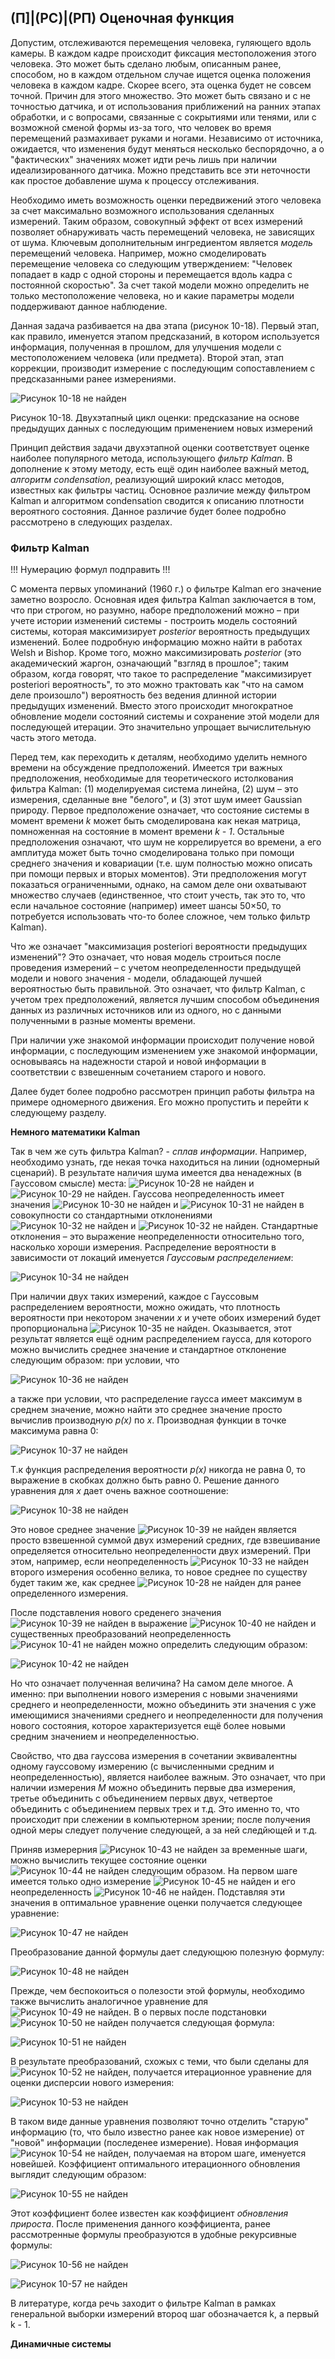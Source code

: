 ## (П]|(РС)|(РП) Оценочная функция

Допустим, отслеживаются перемещения человека, гуляющего вдоль камеры. В каждом кадре происходит фиксация местоположения этого человека. Это может быть сделано любым, описанным ранее, способом, но в каждом отдельном случае ищется оценка положения человека в каждом кадре. Скорее всего, эта оценка будет не совсем точной. Причин для этого множество. Это может быть связано и с не точностью датчика, и от использования приближений на ранних этапах обработки, и с вопросами, связанные с сокрытиями или тенями, или с возможной сменой формы из-за того, что человек во время перемещений размахивает руками и ногами. Независимо от источника, ожидается, что изменения будут меняться несколько беспорядочно, а о "фактических" значениях может идти речь лишь при наличии идеализированного датчика. Можно представить все эти неточности как простое добавление шума к процессу отслеживания.

Необходимо иметь возможность оценки передвижений этого человека за счет максимально возможного использования сделанных измерений. Таким образом, совокупный эффект от всех измерений позволяет обнаруживать часть перемещений человека, не зависящих от шума. Ключевым дополнительным ингредиентом является *модель* перемещений человека. Например, можно смоделировать перемещение человека со следующим утверждением: "Человек попадает в кадр с одной стороны и перемещается вдоль кадра с постоянной скоростью". За счет такой модели можно определить не только местоположение человека, но и какие параметры модели поддерживают данное наблюдение.

Данная задача разбивается на два этапа (рисунок 10-18). Первый этап, как правило, именуется этапом предсказаний, в котором используется информация, полученная в прошлом, для улучшения модели с местоположением человека (или предмета). Второй этап, этап коррекции, производит измерение с последующим сопоставлением с предсказанными ранее измерениями.

![Рисунок 10-18 не найден](Images/Pic_10_18.jpg)

Рисунок 10-18. Двухэтапный цикл оценки: предсказание на основе предыдущих данных с последующим применением новых измерений

Принцип действия задачи двухэтапной оценки соответствует оценке наиболее популярного метода, использующего *фильтр Kalman*. В дополнение к этому методу, есть ещё один наиболее важный метод, *алгоритм condensation*, реализующий широкий класс методов, известных как фильтры частиц. Основное различие между фильтром Kalman и алгоритмом condensation сводится к описанию плотности вероятного состояния. Данное различие будет более подробно рассмотрено в следующих разделах.

### Фильтр Kalman

!!! Нумерацию формул подправить !!!

С момента первых упоминаний (1960 г.) о фильтре Kalman его значение заметно возросло. Основная идея фильтра Kalman заключается в том, что при строгом, но разумно, наборе предположений можно – при учете истории изменений системы - построить модель состояний системы, которая максимизирует *posterior* вероятность предыдущих изменений. Более подробную информацию можно найти в работах Welsh и Bishop. Кроме того, можно максимизировать *posterior* (это академический жаргон, означающий "взгляд в прошлое"; таким образом, когда говорят, что такое то распределение "максимизирует posteriori вероятность", то это можно трактовать как "что на самом деле произошло") вероятность без ведения длинной истории предыдущих изменений. Вместо этого происходит многократное обновление модели состояний системы и сохранение этой модели для последующей итерации. Это значительно упрощает вычислительную часть этого метода. 

Перед тем, как переходить к деталям, необходимо уделить немного времени на обсуждение предположений. Имеется три важных предположения, необходимые для теоретического истолкования фильтра Kalman: (1) моделируемая система линейна, (2) шум – это измерения, сделанные вне "белого", и (3) этот шум имеет Gaussian природу. Первое предположение означает, что состояние системы в момент времени *k* может быть смоделирована как некая матрица, помноженная на состояние в момент времени *k - 1*. Остальные предположения означают, что шум не коррелируется во времени, а его амплитуда может быть точно смоделирована только при помощи среднего значения и ковариации (т.е. шум полностью можно описать при помощи первых и вторых моментов). Эти предположения могут показаться ограниченными, однако, на самом деле они охватывают множество случаев (единственное, что стоит учесть, так это то, что если начальное состояние (например) имеет шансы 50×50, то потребуется использовать что-то более сложное, чем только фильтр Kalman).

Что же означает "максимизация posteriori вероятности предыдущих изменений"? Это означает, что новая модель строиться после проведения измерений – с учетом неопределенности предыдущей модели и нового значения - модели, обладающей лучшей вероятностью быть правильной. Это означает, что фильтр Kalman, с учетом трех предположений, является лучшим способом объединения данных из различных источников или из одного, но с данными полученными в разные моменты времени. 

При наличии уже знакомой информации происходит получение новой информации, с последующим изменением уже знакомой информации, основываясь на надежности старой и новой информации в соответствии с взвешенным сочетанием старого и нового. 

Далее будет более подробно рассмотрен принцип работы фильтра на примере одномерного движения. Его можно пропустить и перейти к следующему разделу.

**Немного математики Kalman**

Так в чем же суть фильтра Kalman? - *сплав информации*. Например, необходимо узнать, где некая точка находиться на линии (одномерный сценарий). В результате наличия шума имеется два ненадежных (в Гауссовом смысле) места: ![Рисунок 10-28 не найден](Images/Frml_10_28.jpg) и ![Рисунок 10-29 не найден](Images/Frml_10_29.jpg). Гауссова неопределенность имеет значения ![Рисунок 10-30 не найден](Images/Frml_10_30.jpg) и ![Рисунок 10-31 не найден](Images/Frml_10_31.jpg) в совокупности со стандартными отклонениями ![Рисунок 10-32 не найден](Images/Frml_10_32.jpg) и ![Рисунок 10-32 не найден](Images/Frml_10_32.jpg). Стандартные отклонения – это выражение неопределенности относительно того, насколько хороши измерения. Распределение вероятности в зависимости от локаций именуется *Гауссовым распределением*:

![Рисунок 10-34 не найден](Images/Frml_10_34.jpg)

При наличии двух таких измерений, каждое с Гауссовым распределением вероятности, можно ожидать, что плотность вероятности при некотором значении *x* и учете обоих измерений будет пропорциональна ![Рисунок 10-35 не найден](Images/Frml_10_35.jpg). Оказывается, этот результат является ещё одним распределением гаусса, для которого можно вычислить среднее значение и стандартное отклонение следующим образом: при условии, что 

![Рисунок 10-36 не найден](Images/Frml_10_36.jpg)

а также при условии, что распределение гаусса имеет максимум в среднем значение, можно найти это среднее значение просто вычислив производную *p(x)* по *x*. Производная функции в точке максимума равна 0:

![Рисунок 10-37 не найден](Images/Frml_10_37.jpg)

Т.к функция распределения вероятности *p(x)* никогда не равна 0, то выражение в скобках должно быть равно 0. Решение данного уравнения для *x* дает очень важное соотношение:

![Рисунок 10-38 не найден](Images/Frml_10_38.jpg)

Это новое среднее значение ![Рисунок 10-39 не найден](Images/Frml_10_39.jpg) является просто взвешенной суммой двух измерений средних, где взвешивание определяется относительно неопределенности двух измерений. При этом, например, если неопределенность ![Рисунок 10-33 не найден](Images/Frml_10_33.jpg) второго измерения особенно велика, то новое среднее по существу будет таким же, как среднее ![Рисунок 10-28 не найден](Images/Frml_10_28.jpg) для ранее определенного измерения.

После подставления нового среденего значения ![Рисунок 10-39 не найден](Images/Frml_10_39.jpg) в выражение ![Рисунок 10-40 не найден](Images/Frml_10_40.jpg) и существенных преобразований неопределенность ![Рисунок 10-41 не найден](Images/Frml_10_41.jpg) можно определить следующим образом:

![Рисунок 10-42 не найден](Images/Frml_10_42.jpg)

Но что означает полученная величина? На самом деле многое. А именно: при выполнении нового измерения с новыми значениями среднего и неопределенности, можно объединить эти значения с уже имеющимися значениями среднего и неопределенности для получения нового состояния, которое характеризуется ещё более новыми средним значением и неопределенностью.

Свойство, что два гауссова измерения в сочетании эквивалентны одному гауссовому измерению (с вычисленными средним и неопределенностью), является наиболее важным. Это означает, что при наличии измерения *M* можно объединить первые два измерения, третье объединить с объединением первых двух, четвертое объединить с объединением первых трех и т.д. Это именно то, что происходит при слежении в компьютерном зрении; после получения одной меры следует получение следующей, а за ней следйющей и т.д.

Приняв измерерния ![Рисунок 10-43 не найден](Images/Frml_10_43.jpg) за временные шаги, можно вычислить текущее состояние оценки ![Рисунок 10-44 не найден](Images/Frml_10_44.jpg) следующим образом. На первом шаге имеется только одно измерение ![Рисунок 10-45 не найден](Images/Frml_10_45.jpg) и его неопределенность ![Рисунок 10-46 не найден](Images/Frml_10_46.jpg). Подставляя эти значения в оптимальное уравнение оценки получается следующее уравнение:

![Рисунок 10-47 не найден](Images/Frml_10_47.jpg)

Преобразование данной формулы дает следующюю полезную формулу:

![Рисунок 10-48 не найден](Images/Frml_10_48.jpg)

Прежде, чем беспокоиться о полезости этой формулы, необходимо также вычислить аналогичное уравнение для ![Рисунок 10-49 не найден](Images/Frml_10_49.jpg). В о первых после подстановки ![Рисунок 10-50 не найден](Images/Frml_10_50.jpg) получается следующая формула:

![Рисунок 10-51 не найден](Images/Frml_10_51.jpg)

В результате преобразований, схожых с теми, что были сделаны для ![Рисунок 10-52 не найден](Images/Frml_10_52.jpg), получается итерационное уравнение для оценки дисперсии нового измерения:

![Рисунок 10-53 не найден](Images/Frml_10_53.jpg)

В таком виде данные уравнения позволяют точно отделить "старую" информацию (то, что было известно ранее как новое измерение) от "новой" информации (последенее измерение). Новая информация ![Рисунок 10-54 не найден](Images/Frml_10_54.jpg), получаемая на втором шаге, именуется новейшей. Коэффициент оптимального итерационного обновления выглядит следующим образом:

![Рисунок 10-55 не найден](Images/Frml_10_55.jpg)

Этот коэффициент более известен как коэффициент *обновления прироста*. После применения данного коэффициента, ранее рассмотренные формулы преобразуются в удобные рекурсивные формулы:

![Рисунок 10-56 не найден](Images/Frml_10_56.jpg)

![Рисунок 10-57 не найден](Images/Frml_10_57.jpg)

В литературе, когда речь заходит о фильтре Kalman в рамках генеральной выборки измерений второq шаг обозначается k, а первый k - 1.

**Динамичные системы**

